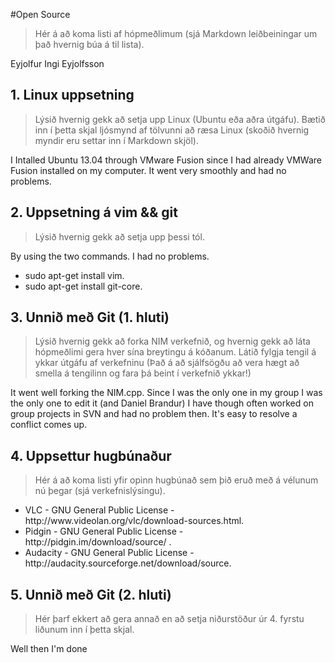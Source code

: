 #Open Source

>Hér á að koma listi af hópmeðlimum (sjá Markdown leiðbeiningar um það hvernig búa á til lista).

Eyjolfur Ingi Eyjolfsson

## 1. Linux uppsetning

>Lýsið hvernig gekk að setja upp Linux (Ubuntu eða aðra útgáfu). Bætið inn í þetta skjal ljósmynd af tölvunni að ræsa Linux (skoðið hvernig myndir eru settar inn í Markdown skjöl).

I Intalled Ubuntu 13.04 through VMware Fusion since I had already VMWare Fusion installed on my computer. It went very smoothly and had no problems.

## 2. Uppsetning á vim && git

>Lýsið hvernig gekk að setja upp þessi tól.

By using the two commands. I had no problems.


<ul>
<li>sudo apt-get install vim.</li>
<li>sudo apt-get install git-core.</li>
</ul>


## 3. Unnið með Git (1. hluti)

>Lýsið hvernig gekk að forka NIM verkefnið, og hvernig gekk að láta hópmeðlimi gera hver sína breytingu á kóðanum. Látið fylgja tengil á ykkar útgáfu af verkefninu (Það á að sjálfsögðu að vera hægt að smella á tengilinn og fara þá beint í verkefnið ykkar!)

It went well forking the NIM.cpp. Since I was the only one in my group I was the only one to edit it (and Daniel Brandur)
I have though often worked on group projects in SVN and had no problem then. It's easy to resolve a conflict comes up.

## 4. Uppsettur hugbúnaður
>Hér á að koma listi yfir opinn hugbúnað sem þið eruð með á vélunum nú þegar (sjá verkefnislýsingu).



<ul>
<li>VLC      - GNU General Public License - http://www.videolan.org/vlc/download-sources.html.</li>
<li>Pidgin   - GNU General Public License - http://pidgin.im/download/source/ .</li>
<li>Audacity - GNU General Public License - http://audacity.sourceforge.net/download/source.</li>
</ul>



## 5. Unnið með Git (2. hluti)

>Hér þarf ekkert að gera annað en að setja niðurstöður úr 4. fyrstu liðunum inn í þetta skjal.

Well then I'm done
